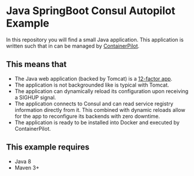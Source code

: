 # Java SpringBoot Consul Autopilot Example

In this repository you will find a small Java application. This application
is written such that in can be managed by [ContainerPilot](https://www.joyent.com/containerpilot).

## This means that
 * The Java web application (backed by Tomcat) is a [12-factor app](https://12factor.net/).
 * The application is not backgrounded like is typical with Tomcat.
 * The application can dynamically reload its configuration upon receiving a SIGHUP signal.
 * The application connects to Consul and can read service registry information directly
   from it. This combined with dynamic reloads allow for the app to reconfigure its backends
   with zero downtime.
 * The application is ready to be installed into Docker and executed by ContainerPilot.
 
 
## This example requires
 
 * Java 8
 * Maven 3+
